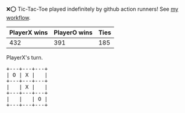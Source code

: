 :x::o: Tic-Tac-Toe played indefinitely by github action runners! See [my workflow](.github/workflows/play.yaml).

|PlayerX wins|PlayerO wins|Ties|
|-|-|-|
|432|391|185|

PlayerX's turn.

<pre>
+---+---+---+
| O | X |   |
+---+---+---+
|   | X |   |
+---+---+---+
|   |   | O |
+---+---+---+
</pre>